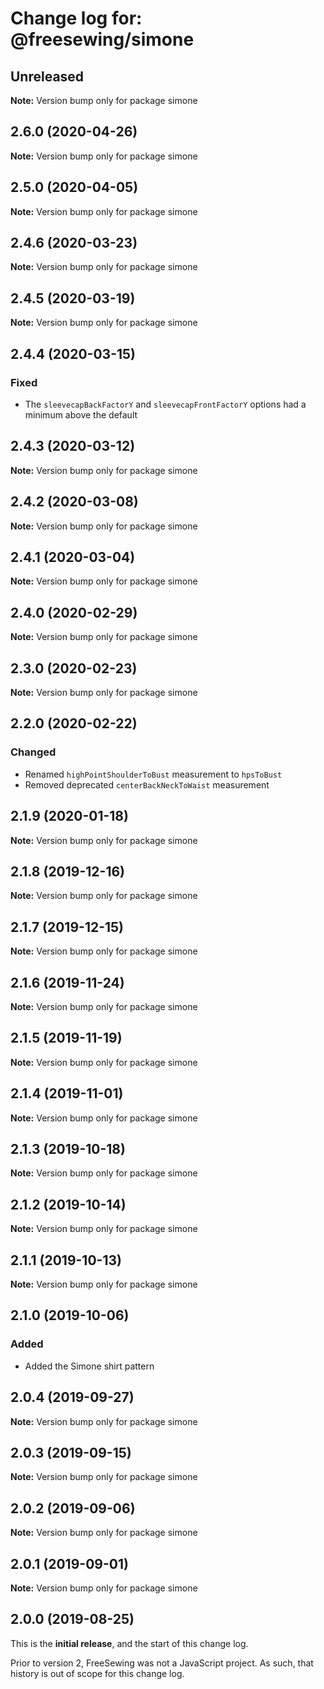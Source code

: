 # Change log for: @freesewing/simone

## Unreleased

**Note:** Version bump only for package simone

## 2.6.0 (2020-04-26)

**Note:** Version bump only for package simone

## 2.5.0 (2020-04-05)

**Note:** Version bump only for package simone

## 2.4.6 (2020-03-23)

**Note:** Version bump only for package simone

## 2.4.5 (2020-03-19)

**Note:** Version bump only for package simone

## 2.4.4 (2020-03-15)

### Fixed

- The `sleevecapBackFactorY` and `sleevecapFrontFactorY` options had a minimum above the default

## 2.4.3 (2020-03-12)

**Note:** Version bump only for package simone

## 2.4.2 (2020-03-08)

**Note:** Version bump only for package simone

## 2.4.1 (2020-03-04)

**Note:** Version bump only for package simone

## 2.4.0 (2020-02-29)

**Note:** Version bump only for package simone

## 2.3.0 (2020-02-23)

**Note:** Version bump only for package simone

## 2.2.0 (2020-02-22)

### Changed

- Renamed `highPointShoulderToBust` measurement to `hpsToBust`
- Removed deprecated `centerBackNeckToWaist` measurement

## 2.1.9 (2020-01-18)

**Note:** Version bump only for package simone

## 2.1.8 (2019-12-16)

**Note:** Version bump only for package simone

## 2.1.7 (2019-12-15)

**Note:** Version bump only for package simone

## 2.1.6 (2019-11-24)

**Note:** Version bump only for package simone

## 2.1.5 (2019-11-19)

**Note:** Version bump only for package simone

## 2.1.4 (2019-11-01)

**Note:** Version bump only for package simone

## 2.1.3 (2019-10-18)

**Note:** Version bump only for package simone

## 2.1.2 (2019-10-14)

**Note:** Version bump only for package simone

## 2.1.1 (2019-10-13)

**Note:** Version bump only for package simone

## 2.1.0 (2019-10-06)

### Added

- Added the Simone shirt pattern

## 2.0.4 (2019-09-27)

**Note:** Version bump only for package simone

## 2.0.3 (2019-09-15)

**Note:** Version bump only for package simone

## 2.0.2 (2019-09-06)

**Note:** Version bump only for package simone

## 2.0.1 (2019-09-01)

**Note:** Version bump only for package simone

## 2.0.0 (2019-08-25)

This is the **initial release**, and the start of this change log.

Prior to version 2, FreeSewing was not a JavaScript project.
As such, that history is out of scope for this change log.
